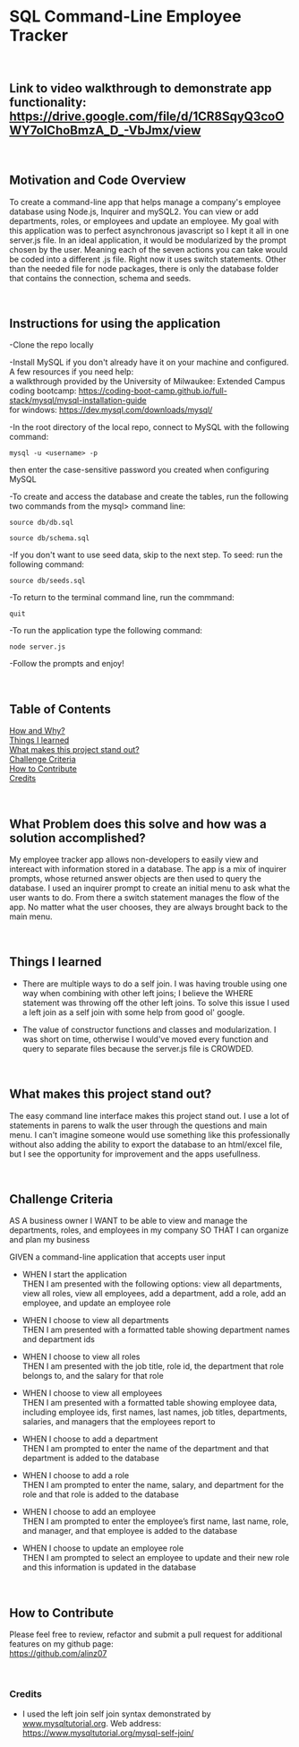 # SQL Command-Line Employee Tracker

<br/>

## **Link** to video walkthrough to demonstrate app functionality: https://drive.google.com/file/d/1CR8SqyQ3coOWY7olChoBmzA_D_-VbJmx/view

<br/>

## **Motivation and Code Overview**

To create a command-line app that helps manage a company's employee database using Node.js, Inquirer and mySQL2. You can view or add departments, roles, or employees and update an employee. My goal with this application was to perfect asynchronous javascript so I kept it all in one server.js file. In an ideal application, it would be modularized by the prompt chosen by the user. Meaning each of the seven actions you can take would be coded into a different .js file. Right now it uses switch statements. Other than the needed file for node packages, there is only the database folder that contains the connection, schema and seeds.

<br/>

## **Instructions for using the application**

-Clone the repo locally<br/>

-Install MySQL if you don't already have it on your machine and configured. A few resources if you need help:<br/>
a walkthrough provided by the University of Milwaukee: Extended Campus coding bootcamp: https://coding-boot-camp.github.io/full-stack/mysql/mysql-installation-guide <br/>
for windows: https://dev.mysql.com/downloads/mysql/ <br/>

-In the root directory of the local repo, connect to MySQL with the following command:<br/>

`mysql -u <username> -p`<br/>

then enter the case-sensitive password you created when configuring MySQL<br/>

-To create and access the database and create the tables, run the following two commands from the mysql> command line:<br/>

`source db/db.sql`<br/>

`source db/schema.sql`<br/>

-If you don't want to use seed data, skip to the next step. To seed: run the following command:<br/>

`source db/seeds.sql`<br/>

-To return to the terminal command line, run the commmand:<br/>

`quit`<br/>

-To run the application type the following command:<br/>

`node server.js`<br/>

-Follow the prompts and enjoy!

<br/>

## **Table of Contents**

[How and Why?](#what-problem-does-this-solve-and-how-was-a-solution-accomplished) <br/>
[Things I learned](#things-i-learned) <br/>
[What makes this project stand out?](#what-makes-this-project-stand-out) <br/>
[Challenge Criteria](#challenge-criteria)<br/>
[How to Contribute](#how-to-contribute)<br/>
[Credits](#credits)<br/>

<br/>

## **What Problem does this solve and how was a solution accomplished?**

My employee tracker app allows non-developers to easily view and intereact with information stored in a database. The app is a mix of inquirer prompts, whose returned answer objects are then used to query the database. I used an inquirer prompt to create an initial menu to ask what the user wants to do. From there a switch statement manages the flow of the app. No matter what the user chooses, they are always brought back to the main menu.

<br/>

## **Things I learned**

-   There are multiple ways to do a self join. I was having trouble using one way when combining with other left joins; I believe the WHERE statement was throwing off the other left joins. To solve this issue I used a left join as a self join with some help from good ol' google.
-   The value of constructor functions and classes and modularization. I was short on time, otherwise I would've moved every function and query to separate files because the server.js file is CROWDED.

    <br/>

## **What makes this project stand out?**

The easy command line interface makes this project stand out. I use a lot of statements in parens to walk the user through the questions and main menu. I can't imagine someone would use something like this professionally without also adding the ability to export the database to an html/excel file, but I see the opportunity for improvement and the apps usefullness.

<br/>

## **Challenge Criteria**

AS A business owner
I WANT to be able to view and manage the departments, roles, and employees in my company
SO THAT I can organize and plan my business

GIVEN a command-line application that accepts user input<br/>

-   WHEN I start the application<br/>
    THEN I am presented with the following options: view all departments, view all roles, view all employees, add a department, add a role, add an employee, and update an employee role

-   WHEN I choose to view all departments<br/>
    THEN I am presented with a formatted table showing department names and department ids

-   WHEN I choose to view all roles<br/>
    THEN I am presented with the job title, role id, the department that role belongs to, and the salary for that role

-   WHEN I choose to view all employees<br/>
    THEN I am presented with a formatted table showing employee data, including employee ids, first names, last names, job titles, departments, salaries, and managers that the employees report to

-   WHEN I choose to add a department<br/>
    THEN I am prompted to enter the name of the department and that department is added to the database

-   WHEN I choose to add a role<br/>
    THEN I am prompted to enter the name, salary, and department for the role and that role is added to the database

-   WHEN I choose to add an employee<br/>
    THEN I am prompted to enter the employee’s first name, last name, role, and manager, and that employee is added to the database

-   WHEN I choose to update an employee role<br/>
    THEN I am prompted to select an employee to update and their new role and this information is updated in the database

    <br/>

## **How to Contribute**

Please feel free to review, refactor and submit a pull request for additional features on my github page: <br/>
https://github.com/alinz07

<br/>

### **Credits**

-   I used the left join self join syntax demonstrated by www.mysqltutorial.org. Web address: https://www.mysqltutorial.org/mysql-self-join/
